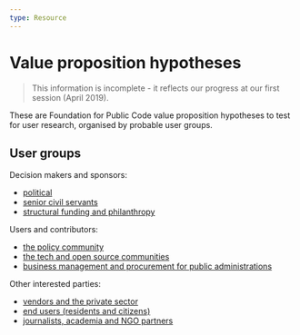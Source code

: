 ```yaml
---
type: Resource
---
```


# Value proposition hypotheses

> This information is incomplete - it reflects our progress at our first session (April 2019).

These are Foundation for Public Code value proposition hypotheses to test for user research, organised by probable user groups.

## User groups

Decision makers and sponsors:

* [political](political.md)
* [senior civil servants](senior-civil-servants.md)
* [structural funding and philanthropy](structural-funding-philanthropy.md)

Users and contributors:

* [the policy community](policy-community.md)
* [the tech and open source communities](tech-open-source-community.md)
* [business management and procurement for public administrations](business-management-procurement.md)

Other interested parties:

* [vendors and the private sector](vendors-private-sector.md)
* [end users (residents and citizens)](residents.md)
* [journalists, academia and NGO partners](journalists-academia-NGO.md)

